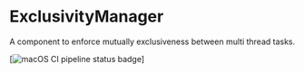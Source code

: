 # ExclusivityManager

A component to enforce mutually exclusiveness between multi thread tasks.

[![macOS CI pipeline status badge](https://github.com/tinrobots/ExclusivityManager/workflows/ExclusivityManager%20CI/badge.svg)]